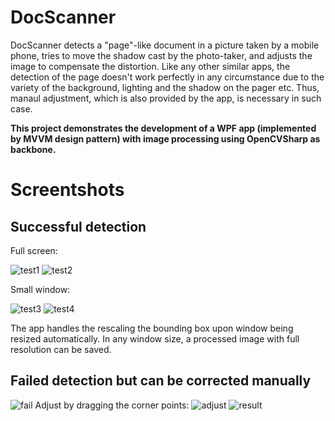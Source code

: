 # DocScanner
DocScanner detects a "page"-like document in a picture taken by a mobile phone, tries to move the shadow cast by the photo-taker, and adjusts the image to compensate the distortion. Like any other similar apps, the detection of the page doesn't work perfectly in any circumstance due to the variety of the background, lighting and the shadow on the pager etc. Thus, manaul adjustment, which is also provided by the app, is necessary in such case.

**This project demonstrates the development of a WPF app (implemented by MVVM design pattern) with image processing using OpenCVSharp as backbone.**

# Screentshots
## Successful detection
Full screen:

![test1](https://user-images.githubusercontent.com/32868278/107338957-6a9cf800-6abc-11eb-80c9-c9e988982ed4.jpg)
![test2](https://user-images.githubusercontent.com/32868278/107338993-74266000-6abc-11eb-9cd9-64f9c3ce7758.jpg)

Small window:

![test3](https://user-images.githubusercontent.com/32868278/107339083-8c967a80-6abc-11eb-9447-5f94f08cab46.jpg)
![test4](https://user-images.githubusercontent.com/32868278/107339087-8e603e00-6abc-11eb-81a6-0aa4e98cca0e.jpg)

The app handles the rescaling the bounding box upon window being resized automatically. In any window size, a processed image with full resolution can be saved.

## Failed detection but can be corrected manually
![fail](https://user-images.githubusercontent.com/32868278/107339004-78eb1400-6abc-11eb-8cce-9d2c3d964777.jpg)
Adjust by dragging the corner points:
![adjust](https://user-images.githubusercontent.com/32868278/107339025-7d173180-6abc-11eb-9f64-b02e2ea4d315.jpg)
![result](https://user-images.githubusercontent.com/32868278/107339069-886a5d00-6abc-11eb-9b27-e926cd7663d5.jpg)


